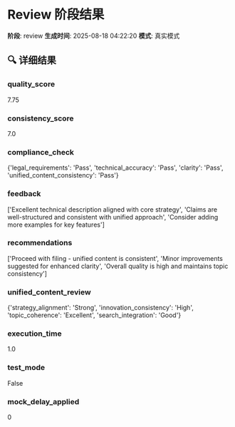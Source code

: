 # Review 阶段结果

**阶段**: review
**生成时间**: 2025-08-18 04:22:20
**模式**: 真实模式

## 🔍 详细结果

### quality_score
7.75

### consistency_score
7.0

### compliance_check
{'legal_requirements': 'Pass', 'technical_accuracy': 'Pass', 'clarity': 'Pass', 'unified_content_consistency': 'Pass'}

### feedback
['Excellent technical description aligned with core strategy', 'Claims are well-structured and consistent with unified approach', 'Consider adding more examples for key features']

### recommendations
['Proceed with filing - unified content is consistent', 'Minor improvements suggested for enhanced clarity', 'Overall quality is high and maintains topic consistency']

### unified_content_review
{'strategy_alignment': 'Strong', 'innovation_consistency': 'High', 'topic_coherence': 'Excellent', 'search_integration': 'Good'}

### execution_time
1.0

### test_mode
False

### mock_delay_applied
0
